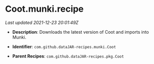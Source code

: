 # Coot.munki.recipe

_Last updated 2021-12-23 20:01:49Z_

- **Description**: Downloads the latest version of Coot and imports into Munki.

- **Identifier**: `com.github.dataJAR-recipes.munki.Coot`

- **Parent Recipes**: `com.github.dataJAR-recipes.pkg.Coot`
